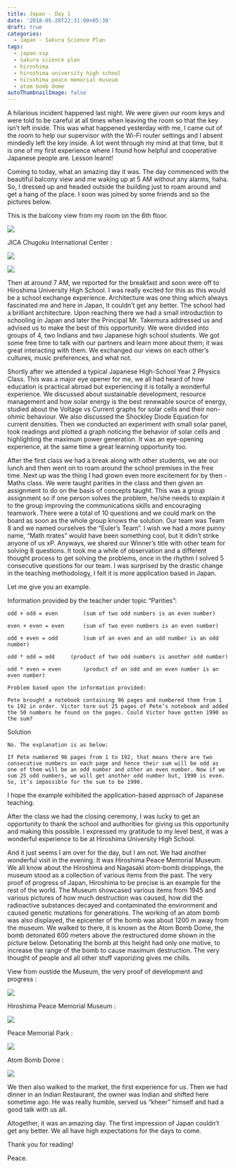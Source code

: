 ```yaml
---
title: Japan - Day 1
date: '2018-05-28T22:31:00+05:30'
draft: true
categories:
  - Japan - Sakura Science Plan
tags:
  - japan-ssp
  - sakura science plan
  - hiroshima
  - hiroshima university high school
  - hiroshima peace memorial museum
  - atom bomb dome
autoThumbnailImage: false
---
```



A hilarious incident happened last night. We were given our room keys and were told to be careful at all times when leaving the room so that the key isn’t left inside. This was what happened yesterday with me, I came out of the room to help our supervisor with the Wi-Fi router settings and I absent mindedly left the key inside. A lot went through my mind at that time, but it is one of my first experience where I found how helpful and cooperative Japanese people are. Lesson learnt!

Coming to today, what an amazing day it was. The day commenced with the beautiful balcony view and me waking up at 5 AM without any alarms, haha. So, I dressed up and headed outside the building just to roam around and get a hang of the place. I soon was joined by some friends and so the pictures below. 

This is the balcony view from my room on the 6th floor.

![](/images/uploads/img_20180528_023157.jpg)

JICA Chugoku International Center : 

![](/images/uploads/img_20180528_070852.jpg)

![](/images/uploads/img_20180528_071216_hdr.jpg)

Then at around 7 AM, we reported for the breakfast and soon were off to Hiroshima University High School. I was really excited for this as this would be a school exchange experience. Architecture was one thing which always fascinated me and here in Japan, It couldn’t get any better. The school had a brilliant architecture. Upon reaching there we had a small introduction to schooling in Japan and later the Principal Mr. Takemura addressed us and advised us to make the best of this opportunity. We were divided into groups of 4, two Indians and two Japanese high school students. We got some free time to talk with our partners and learn more about them; it was great interacting with them. We exchanged our views on each other’s cultures, music preferences, and what not. 

Shortly after we attended a typical Japanese High-School Year 2 Physics Class. This was a major eye opener for me, we all had heard of how education is practical abroad but experiencing it is totally a wonderful experience. We discussed about sustainable development, resource management and how solar energy is the best renewable source of energy, studied about the Voltage vs Current graphs for solar cells and their non-ohmic behaviour. We also discussed the Shockley Diode Equation for current densities. Then we conducted an experiment with small solar panel, took readings and plotted a graph noticing the behavior of solar cells and highlighting the maximum power generation. It was an eye-opening experience, at the same time a great learning opportunity too. 

After the first class we had a break along with other students, we ate our lunch and then went on to roam around the school premises in the free time. Next up was the thing I had grown even more excitement for by then -  Maths class. We were taught parities in the class and then given an assignment to do on the basis of concepts taught. This was a group assignment so if one person solves the problem, he/she needs to explain it to the group improving the communications skills and encouraging teamwork. There were a total of 10 questions and we could mark on the board as soon as the whole group knows the solution. Our team was Team 8 and we named ourselves the “Euler’s Team”. I wish we had a more punny name, “Math πrates” would have been something cool, but it didn’t strike anyone of us xP. Anyways, we shared our Winner’s title with other team for solving 8 questions. It took me a while of observation and a different thought process to get solving the problems, once in the rhythm I solved 5 consecutive questions for our team. I was surprised by the drastic change in the teaching methodology, I felt it is more application based in Japan.

Let me give you an example.

Information provided by the teacher under topic “Parities”:

	odd + odd = even		(sum of two odd numbers is an even number)

	even + even = even		(sum of two even numbers is an even number)

	odd + even = odd		(sum of an even and an odd number is an odd number)

	odd * odd = odd		(product of two odd numbers is another odd number)

	odd * even = even		(product of an odd and an even number is an even number)

```
Problem based upon the information provided:
```

```
Pete brought a notebook containing 96 pages and numbered them from 1 to 192 in order. Victor tore out 25 pages of Pete’s notebook and added the 50 numbers he found on the pages. Could Victor have gotten 1990 as the sum?
```

 Solution 

	No. The explanation is as below:

```
If Pete numbered 96 pages from 1 to 192, that means there are two consecutive numbers on each page and hence their sum will be odd as one of them will be an odd number and other an even number. Now if we sum 25 odd numbers, we will get another odd number but, 1990 is even. So, it’s impossible for the sum to be 1990.
```

I hope the example exhibited the application-based approach of Japanese teaching. 

After the class we had the closing ceremony, I was lucky to get an opportunity to thank the school and authorities for giving us this opportunity and making this possible. I expressed my gratitude to my level best, it was a wonderful experience to be at Hiroshima University High School.

And it just seems I am over for the day, but I am not. We had another wonderful visit in the evening. It was Hiroshima Peace Memorial Museum. We all know about the Hiroshima and Nagasaki atom-bomb droppings, the museum stood as a collection of various items from the past. The very proof of progress of Japan, Hiroshima to be precise is an example for the rest of the world. The Museum showcased various items from 1945 and various pictures of how much destruction was caused, how did the radioactive substances decayed and contaminated the environment and caused genetic mutations for generations. The working of an atom bomb was also displayed, the epicenter of the bomb was about 1200 m away from the museum. We walked to there, it is known as the Atom Bomb Dome, the bomb detonated 600 meters above the restructured dome shown in the picture below. Detonating the bomb at this height had only one motive, to increase the range of the bomb to cause maximum destruction. The very thought of people and all other stuff vaporizing gives me chills.

View from oustide the Museum, the very proof of development and progress :

![](/images/uploads/img_20180528_170231.jpg)

Hiroshima Peace Memorial Museum : 

![](/images/uploads/img_20180528_170623-2-.jpg)

Peace Memorial Park :  

![](/images/uploads/img_20180528_171655.jpg)

Atom Bomb Dome :

![](/images/uploads/img_20180528_172418.jpg)

We then also walked to the market, the first experience for us. Then we had dinner in an Indian Restaurant, the owner was Indian and shifted here sometime ago. He was really humble, served us “kheer” himself and had a good talk with us all.

Altogether, it was an amazing day. The first impression of Japan couldn’t get any better. We all have high expectations for the days to come. 

Thank you for reading!

Peace.
